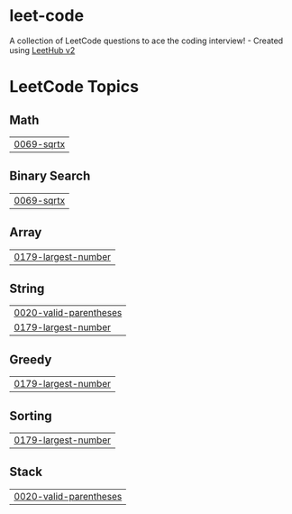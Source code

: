# leet-code
A collection of LeetCode questions to ace the coding interview! - Created using [LeetHub v2](https://github.com/arunbhardwaj/LeetHub-2.0)

<!---LeetCode Topics Start-->
# LeetCode Topics
## Math
|  |
| ------- |
| [0069-sqrtx](https://github.com/praneeth9404/leet-code/tree/master/0069-sqrtx) |
## Binary Search
|  |
| ------- |
| [0069-sqrtx](https://github.com/praneeth9404/leet-code/tree/master/0069-sqrtx) |
## Array
|  |
| ------- |
| [0179-largest-number](https://github.com/praneeth9404/leet-code/tree/master/0179-largest-number) |
## String
|  |
| ------- |
| [0020-valid-parentheses](https://github.com/praneeth9404/leet-code/tree/master/0020-valid-parentheses) |
| [0179-largest-number](https://github.com/praneeth9404/leet-code/tree/master/0179-largest-number) |
## Greedy
|  |
| ------- |
| [0179-largest-number](https://github.com/praneeth9404/leet-code/tree/master/0179-largest-number) |
## Sorting
|  |
| ------- |
| [0179-largest-number](https://github.com/praneeth9404/leet-code/tree/master/0179-largest-number) |
## Stack
|  |
| ------- |
| [0020-valid-parentheses](https://github.com/praneeth9404/leet-code/tree/master/0020-valid-parentheses) |
<!---LeetCode Topics End-->